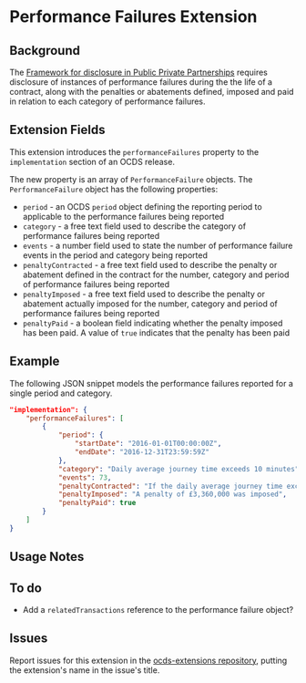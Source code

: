# Performance Failures Extension

## Background

The [Framework for disclosure in Public Private Partnerships](http://pubdocs.worldbank.org/en/773541448296707678/Disclosure-in-PPPs-Framework.pdf) requires disclosure of instances of performance failures during the the life of a contract, along with the penalties or abatements defined, imposed and paid in relation to each category of performance failures.

## Extension Fields

This extension introduces the ```performanceFailures``` property to the ```implementation``` section of an OCDS release.

The new property is an array of ```PerformanceFailure``` objects. The ```PerformanceFailure``` object has the following properties:

* ```period``` - an OCDS ```period``` object defining the reporting period to applicable to the performance failures being reported
* ```category``` - a free text field used to describe the category of performance failures being reported
* ```events``` - a number field used to state the number of performance failure events in the period and category being reported
* ```penaltyContracted``` - a free text field used to describe the penalty or abatement defined in the contract for the number, category and period of performance failures being reported
* ```penaltyImposed``` - a free text field used to describe the penalty or abatement actually imposed for the number, category and period of performance failures being reported
* ```penaltyPaid``` - a boolean field indicating whether the penalty imposed has been paid. A value of ```true``` indicates that the penalty has been paid

## Example

The following JSON snippet models the performance failures reported for a single period and category.

```json
"implementation": {
	"performanceFailures": [
		{
			"period": {
				"startDate": "2016-01-01T00:00:00Z",
				"endDate": "2016-12-31T23:59:59Z"
			},
			"category": "Daily average journey time exceeds 10 minutes",
			"events": 73,
			"penaltyContracted": "If the daily average journey time exceeds 10 minutes on more than 52 days per calendar year the project company will be subject to a penalty charge equal to (days - 52) * avgToll. Where days is the total number of days where the average journey time exceeded 10 minutes and avgToll is the average daily toll revenue to the project company over the calendar year in which the failures occurred.",
			"penaltyImposed": "A penalty of £3,360,000 was imposed",
			"penaltyPaid": true
		}
	]
}
```

## Usage Notes

## To do

* Add a ```relatedTransactions``` reference to the performance failure object?

## Issues

Report issues for this extension in the [ocds-extensions repository](https://github.com/open-contracting/ocds-extensions/issues), putting the extension's name in the issue's title.
